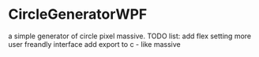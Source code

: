 # CircleGeneratorWPF
a simple generator of circle pixel massive. 
TODO list:
  add flex setting
  more user freandly interface
  add export to c - like massive
